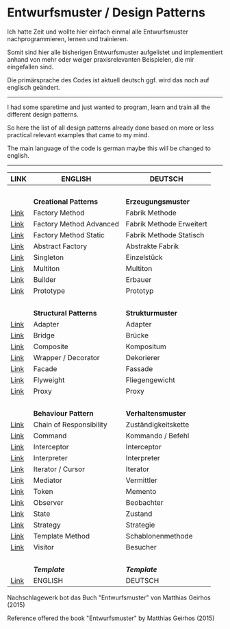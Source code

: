 # Entwurfsmuster / Design Patterns

Ich hatte Zeit und wollte hier einfach einmal alle Entwurfsmuster nachprogrammieren, lernen und  trainieren.

Somit sind hier alle bisherigen Entwurfsmuster aufgelistet und implementiert anhand von mehr oder weiger praxisrelevanten Beispielen, die mir eingefallen sind.

Die primärsprache des Codes ist aktuell deutsch ggf. wird das noch auf englisch geändert.

---

I had some sparetime and just wanted to program, learn and train all the different design patterns.

So here the list of all design patterns already done based on more or less practical relevant examples that came to my mind.

The main language of the code is german maybe this will be changed to english.

---
LINK | ENGLISH | DEUTSCH
----|----|----
&nbsp; | &nbsp; | &nbsp;
&nbsp; | **Creational Patterns** | **Erzeugungsmuster**
[Link](https://github.com/mschoeffel/DesignPattern/tree/master/src/erzeugungsmuster/factorymethod) | Factory Method | Fabrik Methode
[Link](https://github.com/mschoeffel/DesignPattern/tree/master/src/erzeugungsmuster/factorymethodmore) | Factory Method Advanced | Fabrik Methode Erweitert
[Link](https://github.com/mschoeffel/DesignPattern/tree/master/src/erzeugungsmuster/factorymethodstatic) | Factory Method Static | Fabrik Methode Statisch
[Link](https://github.com/mschoeffel/DesignPattern/tree/master/src/erzeugungsmuster/abstractfactory) | Abstract Factory | Abstrakte Fabrik
[Link](https://github.com/mschoeffel/DesignPattern/tree/master/src/erzeugungsmuster/singleton) | Singleton | Einzelstück
[Link](https://github.com/mschoeffel/DesignPattern/tree/master/src/erzeugungsmuster/multiton) | Multiton | Multiton
[Link](https://github.com/mschoeffel/DesignPattern/tree/master/src/erzeugungsmuster/builder) | Builder | Erbauer
[Link](https://github.com/mschoeffel/DesignPattern/tree/master/src/erzeugungsmuster/prototype) | Prototype | Prototyp
&nbsp;|&nbsp;| &nbsp;
&nbsp; | **Structural Patterns** | **Strukturmuster**
[Link](https://github.com/mschoeffel/DesignPattern/tree/master/src/strukturmuster/adapter) | Adapter | Adapter
[Link](https://github.com/mschoeffel/DesignPattern/tree/master/src/strukturmuster/bridge) | Bridge | Brücke
[Link](https://github.com/mschoeffel/DesignPattern/tree/master/src/strukturmuster/kompositum) | Composite | Kompositum
[Link](https://github.com/mschoeffel/DesignPattern/tree/master/src/strukturmuster/dekorierer) | Wrapper / Decorator | Dekorierer
[Link](https://github.com/mschoeffel/DesignPattern/tree/master/src/strukturmuster/fassade) | Facade | Fassade
[Link](https://github.com/mschoeffel/DesignPattern/tree/master/src/strukturmuster/flyweight) | Flyweight | Fliegengewicht
[Link](https://github.com/mschoeffel/DesignPattern/tree/master/src/strukturmuster/proxy) | Proxy | Proxy
&nbsp;|&nbsp;| &nbsp;
&nbsp; | **Behaviour Pattern** | **Verhaltensmuster**
[Link](https://github.com/mschoeffel/DesignPattern/tree/master/src/verhaltensmuster/zustaendigkeitskette) | Chain of Responsibility | Zuständigkeitskette
[Link](https://github.com/mschoeffel/DesignPattern/tree/master/src/verhaltensmuster/kommando) | Command | Kommando / Befehl
[Link](https://github.com/mschoeffel/DesignPattern/tree/master/src/verhaltensmuster/interceptor) | Interceptor | Interceptor
[Link](https://github.com/mschoeffel/DesignPattern/tree/master/src/verhaltensmuster/interpreter) | Interpreter | Interpreter
[Link](https://github.com/mschoeffel/DesignPattern/tree/master/src/verhaltensmuster/iterator) | Iterator / Cursor | Iterator
[Link](https://github.com/mschoeffel/DesignPattern/tree/master/src/verhaltensmuster/vermittler) | Mediator | Vermittler
[Link](https://github.com/mschoeffel/DesignPattern/tree/master/src/verhaltensmuster/memento) | Token | Memento
[Link](https://github.com/mschoeffel/DesignPattern/tree/master/src/verhaltensmuster/beobachter) | Observer | Beobachter
[Link](https://github.com/mschoeffel/DesignPattern/tree/master/src/verhaltensmuster/zustand) | State | Zustand
[Link](https://github.com/mschoeffel/DesignPattern/tree/master/src/verhaltensmuster/strategie) | Strategy | Strategie
[Link](https://github.com/mschoeffel/DesignPattern/tree/master/src/verhaltensmuster/schablone) | Template Method | Schablonenmethode
[Link](https://github.com/mschoeffel/DesignPattern/tree/master/src/verhaltensmuster/besucher) | Visitor | Besucher
&nbsp;|&nbsp;| &nbsp;
&nbsp; | **_Template_** | **_Template_**
[Link]() | ENGLISH | DEUTSCH



Nachschlagewerk bot das Buch "Entwurfsmuster" von Matthias Geirhos (2015)

Reference offered the book "Entwurfsmuster" by Matthias Geirhos (2015) 